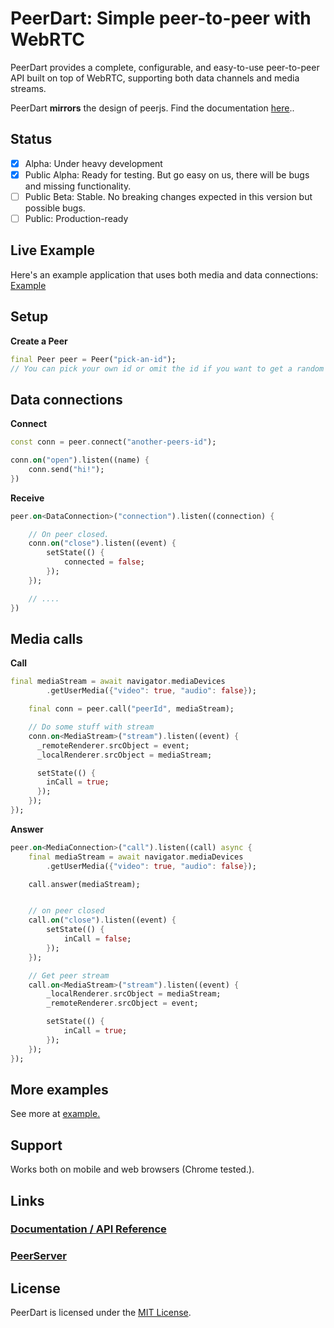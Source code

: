 # PeerDart: Simple peer-to-peer with WebRTC

PeerDart provides a complete, configurable, and easy-to-use peer-to-peer API built on top of WebRTC, supporting both data channels and media streams.

PeerDart **mirrors** the design of peerjs. Find the documentation [here](https://peerjs.com/docs)..


## Status

- [x] Alpha: Under heavy development
- [x] Public Alpha: Ready for testing. But go easy on us, there will be bugs and missing functionality.
- [ ] Public Beta: Stable. No breaking changes expected in this version but possible bugs.
- [ ] Public: Production-ready

## Live Example

Here's an example application that uses both media and data connections: [Example](https://peerdart.netlify.app/)

## Setup


**Create a Peer**

```dart
final Peer peer = Peer("pick-an-id");
// You can pick your own id or omit the id if you want to get a random one from the server.
```

## Data connections

**Connect**

```dart
const conn = peer.connect("another-peers-id");

conn.on("open").listen((name) {
    conn.send("hi!");
})
```

**Receive**

```dart
peer.on<DataConnection>("connection").listen((connection) {

    // On peer closed.
    conn.on("close").listen((event) {
        setState(() {
            connected = false;
        });
    });

    // ....
})
```

## Media calls

**Call**

```dart
final mediaStream = await navigator.mediaDevices
        .getUserMedia({"video": true, "audio": false});

    final conn = peer.call("peerId", mediaStream);

    // Do some stuff with stream
    conn.on<MediaStream>("stream").listen((event) {
      _remoteRenderer.srcObject = event;
      _localRenderer.srcObject = mediaStream;

      setState(() {
        inCall = true;
      });
    });
});
```

**Answer**

```dart
peer.on<MediaConnection>("call").listen((call) async {
    final mediaStream = await navigator.mediaDevices
        .getUserMedia({"video": true, "audio": false});

    call.answer(mediaStream);


    // on peer closed
    call.on("close").listen((event) {
        setState(() {
            inCall = false;
        });
    });

    // Get peer stream
    call.on<MediaStream>("stream").listen((event) {
        _localRenderer.srcObject = mediaStream;
        _remoteRenderer.srcObject = event;

        setState(() {
            inCall = true;
        });
    });
});
```

## More examples
See more at [example.](example/)

## Support
Works both on mobile and web browsers (Chrome tested.).

## Links

### [Documentation / API Reference](https://peerjs.com/docs/)

### [PeerServer](https://github.com/peers/peerjs-server)

## License

PeerDart is licensed under the [MIT License](https://tldrlegal.com/l/mit).